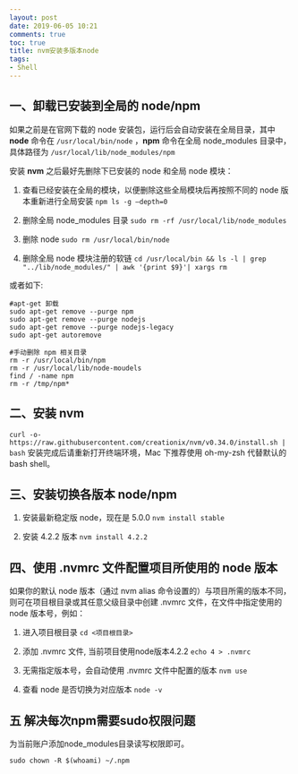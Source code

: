 ```yaml
---
layout: post
date: 2019-06-05 10:21
comments: true
toc: true
title: nvm安装多版本node
tags:
- Shell
---
```



## 一、卸载已安装到全局的 node/npm
如果之前是在官网下载的 node 安装包，运行后会自动安装在全局目录，其中
**node** 命令在 `/usr/local/bin/node` ，**npm** 命令在全局 node_modules 目录中，具体路径为 `/usr/local/lib/node_modules/npm`

<!-- more -->

安装 **nvm** 之后最好先删除下已安装的 node 和全局 node 模块：

1. 查看已经安装在全局的模块，以便删除这些全局模块后再按照不同的 node 版本重新进行全局安装
`npm ls -g —depth=0` 

2. 删除全局 node_modules 目录
`sudo rm -rf /usr/local/lib/node_modules` 

3. 删除 node
`sudo rm /usr/local/bin/node` 

4. 删除全局 node 模块注册的软链
`cd /usr/local/bin && ls -l | grep "../lib/node_modules/" | awk '{print $9}'| xargs rm` 

或者如下:
```shell
#apt-get 卸载
sudo apt-get remove --purge npm
sudo apt-get remove --purge nodejs
sudo apt-get remove --purge nodejs-legacy
sudo apt-get autoremove

#手动删除 npm 相关目录
rm -r /usr/local/bin/npm
rm -r /usr/local/lib/node-moudels
find / -name npm
rm -r /tmp/npm* 
```


## 二、安装 nvm
`curl -o- https://raw.githubusercontent.com/creationix/nvm/v0.34.0/install.sh | bash`
安装完成后请重新打开终端环境，Mac 下推荐使用 oh-my-zsh 代替默认的 bash shell。

## 三、安装切换各版本 node/npm
1. 安装最新稳定版 node，现在是 5.0.0
`nvm install stable `

2. 安装 4.2.2 版本
`nvm install 4.2.2 `


## 四、使用 .nvmrc 文件配置项目所使用的 node 版本
如果你的默认 node 版本（通过 nvm alias 命令设置的）与项目所需的版本不同，则可在项目根目录或其任意父级目录中创建 .nvmrc 文件，在文件中指定使用的 node 版本号，例如：
1. 进入项目根目录
`cd <项目根目录> `

2. 添加 .nvmrc 文件, 当前项目使用node版本4.2.2
`echo 4 > .nvmrc`

3. 无需指定版本号，会自动使用 .nvmrc 文件中配置的版本
`nvm use`

4. 查看 node 是否切换为对应版本 
`node -v `

## 五 解决每次npm需要sudo权限问题
为当前账户添加node_modules目录读写权限即可。

`sudo chown -R $(whoami) ~/.npm`

